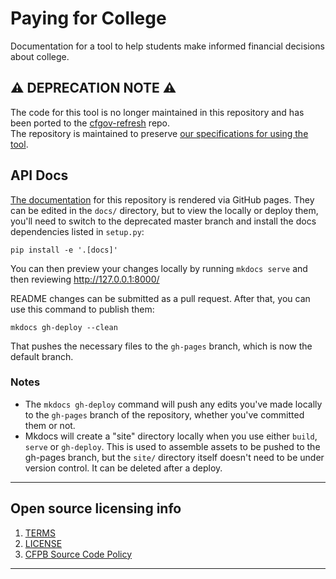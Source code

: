 # Paying for College
Documentation for a tool to help students make informed financial decisions about college.

## ⚠️ DEPRECATION NOTE ⚠️
The code for this tool is no longer maintained in this repository and has been ported to the [cfgov-refresh](https://github.com/cfpb/cfgov-refresh) repo.  
The repository is maintained to preserve [our specifications for using the tool](https://cfpb.github.io/college-costs/). 

## API Docs

[The documentation](https://cfpb.github.io/college-costs/) for this repository is rendered via GitHub pages. They can be edited in the `docs/` directory, but to view the locally or deploy them, you'll need to switch to the deprecated master branch and install the docs dependencies listed in `setup.py`:

```
pip install -e '.[docs]'
```

You can then preview your changes locally by running `mkdocs serve` and then reviewing <http://127.0.0.1:8000/>

README changes can be submitted as a pull request. After that, you can use this command to publish them:

```
mkdocs gh-deploy --clean
```

That pushes the necessary files to the `gh-pages` branch, which is now the default branch.

### Notes

- The `mkdocs gh-deploy` command will push any edits you've made locally to the `gh-pages` branch of the repository, whether you've committed them or not.
- Mkdocs will create a "site" directory locally when you use either `build`, `serve` or `gh-deploy`. This is used to assemble assets to be pushed to the gh-pages branch, but the `site/` directory itself doesn't need to be under version control. It can be deleted after a deploy.

----

## Open source licensing info
1. [TERMS](TERMS.md)
2. [LICENSE](LICENSE)
3. [CFPB Source Code Policy](https://github.com/cfpb/source-code-policy/)

----
